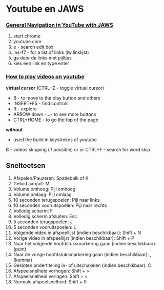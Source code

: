 # Youtube en JAWS

### [General Navigation in YouTube with JAWS](https://www.youtube.com/watch?v=oMzXAV0ZEsE)

1. start chrome  
1. youtube.com  
1. e - search edit box  
1. ins-f7 - for a list of links (lw linklijst)  
1. ga door de links met pijltjes  
1. kies een link en type enter  

### [How to play videos on youtube](https://www.youtube.com/watch?v=jqvxKLbp6CI)  

**virtual cursor** (CTRL+Z - toggle virtual cursor)

* B - to move to the play button and others
* INSERT+F5 - find controls
* R - explore
* ARROW down -...- to see more buttons
* CTRL+HOME - to go the top of the page

**without**

* used the build in keystrokes of youtube

B - videos skipping (if possible) 
or or CTRL+F - search for word skip


## Sneltoetsen
1. Afspelen/Pauzeren: Spatiebalk of K
2. Geluid aan/uit: M
3. Volume omhoog: Pijl omhoog
4. Volume omlaag: Pijl omlaag
5. 10 seconden terugspoelen: Pijl naar links
6. 10 seconden vooruitspoelen: Pijl naar rechts
7. Volledig scherm: F
8. Volledig scherm afsluiten: Esc
9. 5 seconden terugspoelen: J
10. 5 seconden vooruitspoelen: L
11. Volgende video in afspeellijst (indien beschikbaar): Shift + N
12. Vorige video in afspeellijst (indien beschikbaar): Shift + P
13. Naar het volgende hoofdstuksmarkering gaan (indien beschikbaar): . (punt)
14. Naar de vorige hoofdstuksmarkering gaan (indien beschikbaar): , (komma)
15. Gesloten ondertiteling in- of uitschakelen (indien beschikbaar): C
16. Afspeelsnelheid verhogen: Shift + >
17. Afspeelsnelheid verlagen: Shift + <
18. Normale afspeelsnelheid: Shift + 0